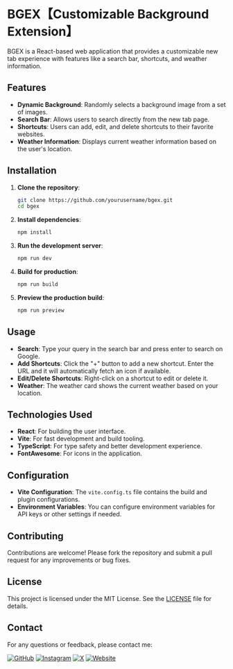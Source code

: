 # BGEX【Customizable Background Extension】

BGEX is a React-based web application that provides a customizable new tab experience with features like a search bar, shortcuts, and weather information.

## Features

- **Dynamic Background**: Randomly selects a background image from a set of images.
- **Search Bar**: Allows users to search directly from the new tab page.
- **Shortcuts**: Users can add, edit, and delete shortcuts to their favorite websites.
- **Weather Information**: Displays current weather information based on the user's location.

## Installation

1. **Clone the repository**:

   ```bash
   git clone https://github.com/yourusername/bgex.git
   cd bgex
   ```

2. **Install dependencies**:

   ```bash
   npm install
   ```

3. **Run the development server**:

   ```bash
   npm run dev
   ```

4. **Build for production**:

   ```bash
   npm run build
   ```

5. **Preview the production build**:
   ```bash
   npm run preview
   ```

## Usage

- **Search**: Type your query in the search bar and press enter to search on Google.
- **Add Shortcuts**: Click the "+" button to add a new shortcut. Enter the URL and it will automatically fetch an icon if available.
- **Edit/Delete Shortcuts**: Right-click on a shortcut to edit or delete it.
- **Weather**: The weather card shows the current weather based on your location.

## Technologies Used

- **React**: For building the user interface.
- **Vite**: For fast development and build tooling.
- **TypeScript**: For type safety and better development experience.
- **FontAwesome**: For icons in the application.

## Configuration

- **Vite Configuration**: The `vite.config.ts` file contains the build and plugin configurations.
- **Environment Variables**: You can configure environment variables for API keys or other settings if needed.

## Contributing

Contributions are welcome! Please fork the repository and submit a pull request for any improvements or bug fixes.

## License

This project is licensed under the MIT License. See the [LICENSE](LICENSE) file for details.

## Contact

For any questions or feedback, please contact me:

[![GitHub](https://img.icons8.com/ios-glyphs/30/FFFFFF/github.png)](https://github.com/RomaruDaze)
[![Instagram](https://img.icons8.com/ios-glyphs/30/FFFFFF/instagram-new.png)](https://www.instagram.com/romaru._/)
[![X](https://img.icons8.com/ios-glyphs/30/FFFFFF/twitter.png)](https://www.x.com/romarudaze)
[![Website](https://img.icons8.com/ios-glyphs/30/FFFFFF/domain.png)](https://romarudaze.github.io/)

